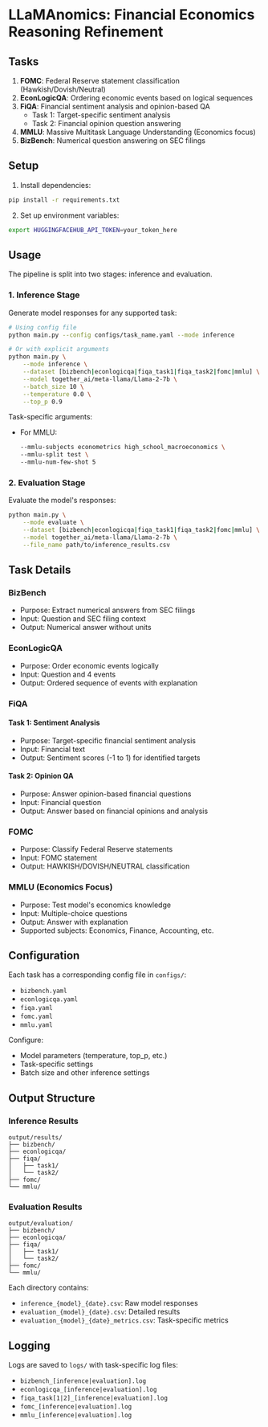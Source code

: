 # LLaMAnomics: Financial Economics Reasoning Refinement

## Tasks

1. **FOMC**: Federal Reserve statement classification (Hawkish/Dovish/Neutral)
1. **EconLogicQA**: Ordering economic events based on logical sequences
1. **FiQA**: Financial sentiment analysis and opinion-based QA
   - Task 1: Target-specific sentiment analysis
   - Task 2: Financial opinion question answering
1. **MMLU**: Massive Multitask Language Understanding (Economics focus)
1. **BizBench**: Numerical question answering on SEC filings

## Setup

1. Install dependencies:
```bash
pip install -r requirements.txt
```

2. Set up environment variables:
```bash
export HUGGINGFACEHUB_API_TOKEN=your_token_here
```

## Usage

The pipeline is split into two stages: inference and evaluation.

### 1. Inference Stage

Generate model responses for any supported task:

```bash
# Using config file
python main.py --config configs/task_name.yaml --mode inference

# Or with explicit arguments
python main.py \
    --mode inference \
    --dataset [bizbench|econlogicqa|fiqa_task1|fiqa_task2|fomc|mmlu] \
    --model together_ai/meta-llama/Llama-2-7b \
    --batch_size 10 \
    --temperature 0.0 \
    --top_p 0.9
```

Task-specific arguments:
- For MMLU:
  ```bash
  --mmlu-subjects econometrics high_school_macroeconomics \
  --mmlu-split test \
  --mmlu-num-few-shot 5
  ```

### 2. Evaluation Stage

Evaluate the model's responses:

```bash
python main.py \
    --mode evaluate \
    --dataset [bizbench|econlogicqa|fiqa_task1|fiqa_task2|fomc|mmlu] \
    --model together_ai/meta-llama/Llama-2-7b \
    --file_name path/to/inference_results.csv
```

## Task Details

### BizBench
- Purpose: Extract numerical answers from SEC filings
- Input: Question and SEC filing context
- Output: Numerical answer without units

### EconLogicQA
- Purpose: Order economic events logically
- Input: Question and 4 events
- Output: Ordered sequence of events with explanation

### FiQA
#### Task 1: Sentiment Analysis
- Purpose: Target-specific financial sentiment analysis
- Input: Financial text
- Output: Sentiment scores (-1 to 1) for identified targets

#### Task 2: Opinion QA
- Purpose: Answer opinion-based financial questions
- Input: Financial question
- Output: Answer based on financial opinions and analysis

### FOMC
- Purpose: Classify Federal Reserve statements
- Input: FOMC statement
- Output: HAWKISH/DOVISH/NEUTRAL classification

### MMLU (Economics Focus)
- Purpose: Test model's economics knowledge
- Input: Multiple-choice questions
- Output: Answer with explanation
- Supported subjects: Economics, Finance, Accounting, etc.

## Configuration

Each task has a corresponding config file in `configs/`:
- `bizbench.yaml`
- `econlogicqa.yaml`
- `fiqa.yaml`
- `fomc.yaml`
- `mmlu.yaml`

Configure:
- Model parameters (temperature, top_p, etc.)
- Task-specific settings
- Batch size and other inference settings

## Output Structure

### Inference Results
```
output/results/
├── bizbench/
├── econlogicqa/
├── fiqa/
│   ├── task1/
│   └── task2/
├── fomc/
└── mmlu/
```

### Evaluation Results
```
output/evaluation/
├── bizbench/
├── econlogicqa/
├── fiqa/
│   ├── task1/
│   └── task2/
├── fomc/
└── mmlu/
```

Each directory contains:
- `inference_{model}_{date}.csv`: Raw model responses
- `evaluation_{model}_{date}.csv`: Detailed results
- `evaluation_{model}_{date}_metrics.csv`: Task-specific metrics

## Logging

Logs are saved to `logs/` with task-specific log files:
- `bizbench_[inference|evaluation].log`
- `econlogicqa_[inference|evaluation].log`
- `fiqa_task[1|2]_[inference|evaluation].log`
- `fomc_[inference|evaluation].log`
- `mmlu_[inference|evaluation].log`
